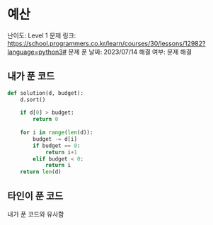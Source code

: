 # 예산

난이도: Level 1
문제 링크: https://school.programmers.co.kr/learn/courses/30/lessons/12982?language=python3#
문제 푼 날짜: 2023/07/14
해결 여부: 문제 해결

## 내가 푼 코드

```python
def solution(d, budget):
    d.sort()
    
    if d[0] > budget:
        return 0
    
    for i in range(len(d)):
        budget -= d[i]
        if budget == 0:
            return i+1
        elif budget < 0:
            return i
    return len(d)
```

## 타인이 푼 코드

내가 푼 코드와 유사함